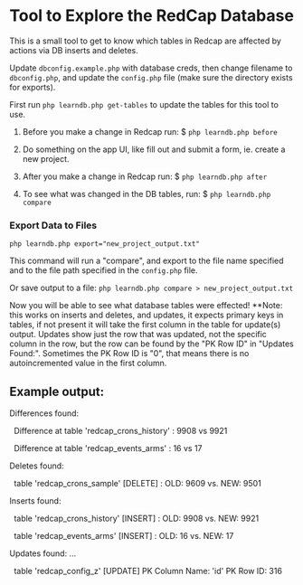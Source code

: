 # Tool to Explore the RedCap Database

This is a small tool to get to know which tables in Redcap are affected by actions via DB inserts and deletes.

Update  `dbconfig.example.php` with database creds, then change filename to `dbconfig.php`, and update the `config.php` file (make sure the directory exists for exports).

First run `php learndb.php get-tables` to update the tables for this tool to use.

1) Before you make a change in Redcap run: $ `php learndb.php before`

2) Do something on the app UI, like fill out and submit a form, ie. create a new project.

3) After you make a change in Redcap run: $ `php learndb.php after`

4) To see what was changed in the DB tables, run: $ `php learndb.php compare`

### Export Data to Files

 `php learndb.php export="new_project_output.txt"`

 This command will run a "compare", and export to the file name specified and to the file path specified in the `config.php` file.

 Or save output to a file: `php learndb.php compare > new_project_output.txt`

Now you will be able to see what database tables were effected! **Note: this works on inserts and deletes, and updates, it expects primary keys in tables, if not present it will take the first column in the table for update(s) output.  Updates show just the row that was updated, not the specific column in the row, but the row can be found by the "PK Row ID" in "Updates Found:". Sometimes the PK Row ID is "0", that means there is no autoincremented value in the first column.

## Example output:

Differences found:

&nbsp;&nbsp;Difference at table 'redcap_crons_history' : 9908 vs 9921
  
&nbsp;&nbsp;Difference at table 'redcap_events_arms' : 16 vs 17
  
Deletes found:

&nbsp;&nbsp;table 'redcap_crons_sample' [DELETE] : OLD: 9609 vs. NEW: 9501

Inserts found:

&nbsp;&nbsp;table 'redcap_crons_history' [INSERT] : OLD: 9908 vs. NEW: 9921
  
&nbsp;&nbsp;table 'redcap_events_arms' [INSERT] : OLD: 16 vs. NEW: 17

Updates found: ...

&nbsp;&nbsp;table 'redcap_config_z'  [UPDATE] PK Column Name:  'id'  PK Row ID: 316

